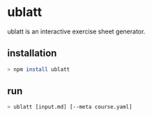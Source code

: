# ublatt

ublatt is an interactive exercise sheet generator.

## installation

````bash
> npm install ublatt
````

## run

````bash
> ublatt [input.md] [--meta course.yaml]
````